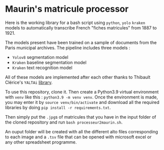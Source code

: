 # Maurin's matricule processor
Here is the working library for a bash script using `python`, `yolo` `kraken` models to automatically transcribe French "fiches matricules" from 1887 to 1921.

The models present have been trained on a sample of documents from the Paris municipal archives. The pipeline includes three models :
- `Yolov8` segmentation model
- `Kraken` baseline segmentation model
- `Kraken` text recognition model

All of these models are implemented after each other thanks to Thibault Clérice's `YALTAi` [library](https://github.com/PonteIneptique/YALTAi).

To use this repository, clone it. Then create a Python3.9 virtual environment with `venv` like this : `python3.9 -m venv venv`. Once the environment is made, you may enter it by `source venv/bin/activate` and download all the required libraries by doing `pip install -r requirements.txt`.

Then simply put the `.jpg`s of matricules that you have in the input folder of the cloned repository and run `bash processeur2maurin.sh`.

An ouput folder will be created with all the different alto files corresponding to each image and a `.tsv` file that can be opened with microsoft excel or any other spreadsheet programme.
